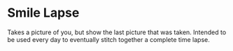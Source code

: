 # Smile Lapse

Takes a picture of you, but show the last picture that was taken.
Intended to be used every day to eventually stitch together a complete time lapse.
